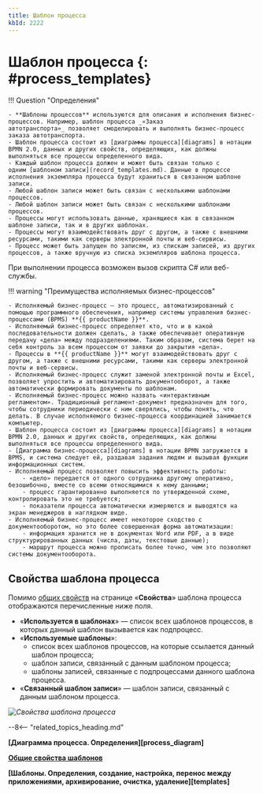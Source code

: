 ```yaml
---
title: Шаблон процесса
kbId: 2222
---
```


# Шаблон процесса {: #process_templates}

!!! Question "Определения"

    - **Шаблоны процессов** используются для описания и исполнения бизнес-процессов. Например, шаблон процесса _«Заказ автотранспорта»_ позволяет смоделировать и выполнять бизнес-процесс заказа автотранспорта.
    - Шаблон процесса состоит из [диаграммы процесса][diagrams] в нотации BPMN 2.0, данных и других свойств, определяющих, как должны выполняться все процессы определенного вида.
    - Каждый шаблон процесса должен и может быть связан только с одним [шаблоном записи](record_templates.md). Данные в процессе исполнения экземпляра процесса будут храниться в связанном шаблоне записи.
    - Любой шаблон записи может быть связан с несколькими шаблонами процессов.
    - Любой шаблон записи может быть связан с несколькими шаблонами процессов.
    - Процессы могут использовать данные, хранящиеся как в связанном шаблоне записи, так и в других шаблонах.
    - Процессы могут взаимодействовать друг с другом, а также с внешними ресурсами, такими как серверы электронной почты и веб-сервисы.
    - Процесс может быть запущен по записям, из спискам записей, из других процессов, а также вручную из списка экземпляров шаблона процесса.
При выполнении процесса возможен вызов скрипта C# или веб-службы.

!!! warning "Преимущества исполняемых бизнес-процессов"

    - Исполняемый бизнес-процесс — это процесс, автоматизированный с помощью программного обеспечения, например системы управления бизнес-процессами (BPMS) **{{ productName }}**.
    - Исполняемый бизнес-процесс определяет кто, что и в какой последовательности должен сделать, а также обеспечивает оперативную передачу «дела» между подразделениями. Таким образом, система берет на себя контроль за всем процессом от заявки до закрытия «дела».
    - Процессы в **{{ productName }}** могут взаимодействовать друг с другом, а также с внешними ресурсами, такими как серверы электронной почты и веб-сервисы.
    - Исполняемый бизнес-процесс служит заменой электронной почты и Excel, позволяет упростить и автоматизировать документооборот, а также автоматически формировать документы по шаблонам.
    - Исполняемый бизнес-процесс можно назвать «интерактивным регламентом». Традиционный регламент-документ предназначен для того, чтобы сотрудники периодически с ним сверялись, чтобы понять, что делать. В случае исполняемого бизнес-процесса координацией занимается компьютер.
    - Шаблон процесса состоит из [диаграммы процесса][diagrams] в нотации BPMN 2.0, данных и других свойств, определяющих, как должны выполняться все процессы определенного вида.
    - [Диаграмма бизнес-процесса][diagrams] в нотации BPMN загружается в BPMS, и система следует ей, раздавая задания людям и вызывая функции информационных систем.
    - Исполняемый процесс позволяет повысить эффективность работы:
        - «дело» передается от одного сотрудника другому оперативно, безошибочно, вместе со всеми относящимися к нему данными;
        - процесс гарантированно выполняется по утвержденной схеме, контролировать это не требуется;
        - показатели процесса автоматически измеряются и выводятся на экран менеджеров в наглядном виде. 
    - Исполняемый бизнес-процесс имеет некоторое сходство с документооборотом, но это более совершенная форма автоматизации:
        - информация хранится не в документах Word или PDF, а в виде структурированных данных (числа, даты, текстовые данные);
        - маршрут процесса можно прописать более точно, чем это позволяют системы документооборота.

## Свойства шаблона процесса

Помимо [общих свойств](template_common_properties.md) на странице «**Свойства**» шаблона процесса отображаются перечисленные ниже поля.

- «**Используется в шаблонах**» — список всех шаблонов процессов, в которых данный шаблон вызывается как подпроцесс.
- «**Используемые шаблоны**»:
    - список всех шаблонов процессов, на которые ссылается данный шаблон процесса;
    - шаблон записи, связанный с данным шаблоном процесса;
    - шаблоны записей, связанные с подпроцессами данного шаблона процесса.
- «**Связанный шаблон записи**» — шаблон записи, связанный с данным шаблоном процесса.

_![Свойства шаблона процесса](process_templates_properties.png)_

--8<-- "related_topics_heading.md"

**[Диаграмма процесса. Определения][process_diagram]**

**[Общие свойства шаблонов](template_common_properties.md)**

**[Шаблоны. Определения, создание, настройка, перенос между приложениями, архивирование, очистка, удаление][templates]**
